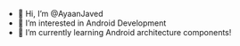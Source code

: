- 👋 Hi, I’m @AyaanJaved
- 👀 I’m interested in Android Development
- 🌱 I’m currently learning Android architecture components!

<!---
AyaanJaved/AyaanJaved is a ✨ special ✨ repository because its `README.md` (this file) appears on your GitHub profile.
You can click the Preview link to take a look at your changes.
--->
